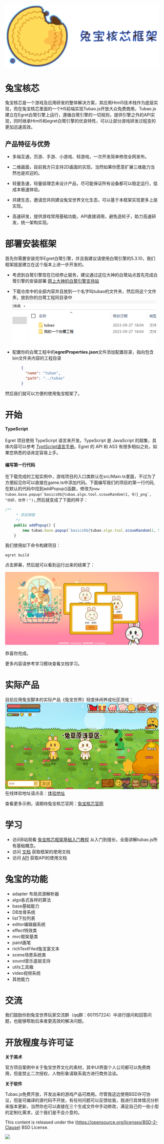 <p align="center">
    <img src="./docs/img/logo.png">
</p>

# 兔宝核芯

​	兔宝核芯是一个游戏及应用研发的整体解决方案，其应用Html5技术栈作为底层实现，而在兔宝核芯里面的一个H5前端实现Tubao.js开放大众免费商用，Tubao.js建立在Egret白鹭引擎上运行，遵循白鹭引擎的一切规则，提供引擎之外的API实现，同时继承Html5和egret白鹭引擎的优良特性，可以让部分游戏研发过程变的更加迅速高效。



## 产品特征与优势

- 多端互通，页游、手游、小游戏、轻游戏，一次开发简单修改全网发布。

- 二维画面，目前我方只支持2D画面的实现，当然如果你愿意扩展三维能力当然也是欢迎的。

- 轻量急速，轻量级理念来设计产品，尽可能保证所有设备都可以稳定运行，低成本极速体验。

- 共建生态，邀请您共同建设兔宝世界文化生态，可以基于本框架实现更多上层实现。

- 高速研发，提供游戏常用基础功能，API直接调用，避免造轮子，助力高速研发，统一架构实现。





# 部署安装框架

首先你需要安装完毕Egret白鹭引擎，并且我建议请使用白鹭引擎的5.3.10，我们框架就是建立在这个版本上进一步开发的。

* 考虑到白鹭引擎现在已经停止服务，建议通过这位大神的白鹭站点首先完成白鹭引擎的安装部署 [网上大神的白鹭引擎支持站](https://egret.pages.dev/) 

* 下载仓库中的全部内容并且放到一个名字叫tubao的文件夹，然后将这个文件夹，放到你的白鹭工程同目录中![](./docs/img/yansi.jpg)

* 配置你的白鹭工程中的**egretProperties.json**文件添加配置目录，指向包含bin文件夹内容的工程目录

  ```json
      {
        "name": "tubao",
        "path": "../tubao"
      }
  ```


然后我们就可以方便的使用兔宝框架了。



# 开始

#### TypeScript

Egret 项目使用 TypeScirpt 语言来开发。TypeScript 是 JavaScript 的超集，具体内容可以参考 [TyptScript语言手册](http://bbs.egret.com/thread-1441-1-1.html)。Egret 的 API 和 AS3 有很多相似之处，如果您熟悉的话肯定容易上手。

#### 编写第一行代码

在下载完成的工程实例中，游戏项目的入口类默认在src/Main.ts里面，不过为了方便起见你可以直接在game.ts中添加代码。下面编写我们的项目的第一行代码,在默认的代码中找到addPopup()函数，修改为```new tubao.base.popup(`basics0${tubao.algo.tool.scoueRandom(1, 9)}_png`, "你好，世界！");```,然后就变成了下面的样子：

```typescript
/**
     * 添加弹窗
     */
    public addPopup() {
        new tubao.base.popup(`basics0${tubao.algo.tool.scoueRandom(1, 9)}_png`, "你好，世界！");
    }
```

我们使用如下命令构建项目：

    egret build

点击屏幕，然后就可以看到运行出来的结果了：

![](./docs/img/console.png)

恭喜你完成。

更多内容请参考学习模块查看文档学习。

# 实际产品

目前应用兔宝脚本的实际产品《兔宝世界》轻度休闲养成社区游戏：
![](./docs/img/game.png)
在线体验地址请点击：[体验地址](https://www.tubao.cc)<br/>

查看更多示例，请期待兔宝核芯官网：[兔宝核芯官网](https://core.tubao.cc)<br/>

# 学习

* 访问B站观看 [兔宝核芯框架基础入门教程](https://www.bilibili.com/video/BV1eQ9vYYE77/) 从入门到擅长，全面讲解tubao.js所有基础概念。
* 访问 [文档](https://core.tubao.cc/doc/) 获取框架的使用文档
* 访问 [API](http://core.tubao.cc/api/index.html) 获取API的使用文档



# 兔宝的功能

* adapter 布局资源解析器
* algo各式各样的算法
* base基础能力
* DB龙骨系统
* list下拉列表
* editor编辑器系统
* effect特效类
* mvc框架基类
* paint画笔
* richTextFiled兔宝富文本
* scene场景系统类
* sound音乐底层支持
* utils工具箱
* video视频系统
* 其他能力



# 交流

我们鼓励你到兔宝世界玩家交流群（qq群：601157224）中进行提问和回答问题，也能够帮助后来者更高效的解决问题。



# 开放程度与许可证

**关于美术**

​	官方项目案例中关于兔宝世界文化的素材，其中UI界面个人公司都可以免费商用，但是禁止二次授权，人物形象请联系我方进行商务洽谈。

**关于软件**

​	Tubao.js免费开放，开发出来的游戏产品可商用。尽管我这边使用BSD许可协议，但是可编译的源代码不开放，有任何问题可以反馈给我，我进行具体情况分析来版本更新，当然你也可以直接在三个生成文件中手动修改，满足自己的一些小型的定制化需求，这个我们是不会介意的。

This content is released under the (https://opensource.org/licenses/BSD-2-Clause) BSD License.

![](https://img.shields.io/badge/license-New%20BSD-blue.svg)
